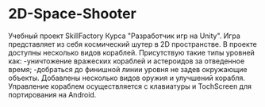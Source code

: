 # 2D-Space-Shooter
Учебный проект SkillFactory Курса "Разработчик игр на Unity". Игра представляет из себя космический шутер в 2D пространстве.
В проекте доступны несколько видов кораблей. 
Присутствую такие типы уровней как: 
  -уничтожение вражеских кораблей и астероидов за отведенное время; 
  -добраться до финишной линии уровня не задев окружающие объекты. 
Добавлены несколько видов оружия и улучшений корабля. Управление кораблем осуществляется с клавиатуры и TochScreen для портирования на Android.

